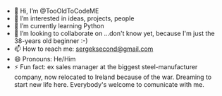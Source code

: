 - 👋 Hi, I’m @TooOldToCodeME
- 👀 I’m interested in ideas, projects, people
- 🌱 I’m currently learning Python
- 💞️ I’m looking to collaborate on ...don't know yet, because I'm just the 38-years old beginner :-)
- 📫 How to reach me: sergeksecond@gmail.com
- 😄 Pronouns: He/Him
- ⚡ Fun fact: ex sales manager at the biggest steel-manufacturer company, now relocated to Ireland because of the war. Dreaming to start new life here. Everybody's welcome to comunicate with me.

<!---
TooOldToCodeME/TooOldToCodeME is a ✨ special ✨ repository because its `README.md` (this file) appears on your GitHub profile.
You can click the Preview link to take a look at your changes.
--->
